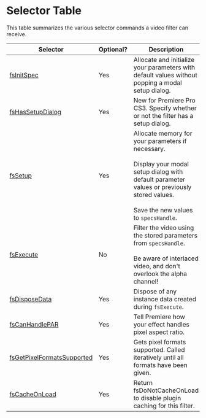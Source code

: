 # Selector Table

This table summarizes the various selector commands a video filter can receive.

| **Selector**                                                                                                          | **Optional?**   | **Description**                                                                                                                                                                                      |
|-----------------------------------------------------------------------------------------------------------------------|-----------------|------------------------------------------------------------------------------------------------------------------------------------------------------------------------------------------------------|
| [fsInitSpec](selector-descriptions.md#video-filters-selector-descriptions-fsinitspec)                                 | Yes             | Allocate and initialize your parameters with default values without popping a modal setup dialog.                                                                                                    |
| [fsHasSetupDialog](selector-descriptions.md#video-filters-selector-descriptions-fshassetupdialog)                     | Yes             | New for Premiere Pro CS3. Specify whether or not the filter has a setup dialog.                                                                                                                      |
| [fsSetup](selector-descriptions.md#video-filters-selector-descriptions-fssetup)                                       | Yes             | Allocate memory for your parameters if necessary.<br/><br/>Display your modal setup dialog with default parameter values or previously stored values.<br/><br/>Save the new values to `specsHandle`. |
| [fsExecute](selector-descriptions.md#video-filters-selector-descriptions-fsexecute)                                   | No              | Filter the video using the stored parameters from `specsHandle`.<br/><br/>Be aware of interlaced video, and don't overlook the alpha channel!                                                        |
| [fsDisposeData](selector-descriptions.md#video-filters-selector-descriptions-fsdisposedata)                           | Yes             | Dispose of any instance data created during `fsExecute`.                                                                                                                                             |
| [fsCanHandlePAR](selector-descriptions.md#video-filters-selector-descriptions-fscanhandlepar)                         | Yes             | Tell Premiere how your effect handles pixel aspect ratio.                                                                                                                                            |
| [fsGetPixelFormatsSupported](selector-descriptions.md#video-filters-selector-descriptions-fsgetpixelformatssupported) | Yes             | Gets pixel formats supported. Called iteratively until all formats have been given.                                                                                                                  |
| [fsCacheOnLoad](selector-descriptions.md#video-filters-selector-descriptions-fscacheonload)                           | Yes             | Return fsDoNotCacheOnLoad to disable plugin caching for this filter.                                                                                                                                 |
